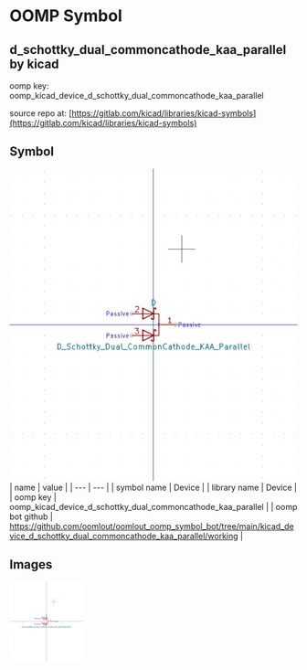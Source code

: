 # OOMP Symbol  
## d_schottky_dual_commoncathode_kaa_parallel  by kicad  
  
oomp key: oomp_kicad_device_d_schottky_dual_commoncathode_kaa_parallel  
  
source repo at: [https://gitlab.com/kicad/libraries/kicad-symbols](https://gitlab.com/kicad/libraries/kicad-symbols)  
## Symbol  
  
[![working.png](working_600.png)](working.png)  
| name | value | 
| --- | --- | 
| symbol name | Device | 
| library name | Device | 
| oomp key | oomp_kicad_device_d_schottky_dual_commoncathode_kaa_parallel | 
| oomp bot github | https://github.com/oomlout/oomlout_oomp_symbol_bot/tree/main/kicad_device_d_schottky_dual_commoncathode_kaa_parallel/working | 
## Images  
  
[![working.png](working_140.png)](working.png)  
